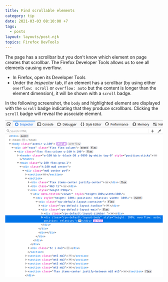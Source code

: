 ```yaml
---
title: Find scrollable elements
category: tip
date: 2021-03-03 08:10:00 +7
tags:
  - posts
layout: layouts/post.njk
topics: Firefox DevTools
---
```


The page has a scrollbar but you don't know which element on page creates that scrollbar.
The Firefox Developer Tools allows us to see all elements causing overflow.

* In Firefox, open its Developer Tools
* Under the _Inspector_ tab, if an element has a scrollbar (by using either `overflow: scroll` or `overflow: auto` but the content is longer than the element dimension), it will be shown with a `scroll` badge.

In the following screenshot, the `body` and highlighted element are displayed with the `scroll` badge indicating that they produce scrollbars. Clicking the `scroll` badge will reveal the associate element.

![Find scrollable elements](/img/scrollable-overflow.png)